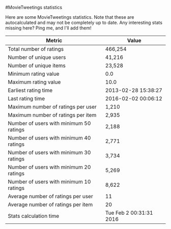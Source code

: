 #MovieTweetings statistics

Here are some MovieTweetings statistics. Note that these are autocalculated and may not be completely up to date. Any interesting stats missing here? Ping me, and I'll add them!

Metric | Value
--- | ---
Total number of ratings                 | 466,254
Number of unique users                  | 41,216
Number of unique items                  | 23,528
Minimum rating value                    | 0.0
Maximum rating value                    | 10.0
Earliest rating time                    | 2013-02-28 15:38:27
Last rating time                        | 2016-02-02 00:06:12
Maximum number of ratings per user      | 1,210
Maximum number of ratings per item      | 2,935
Number of users with minimum 50 ratings | 2,188
Number of users with minimum 40 ratings | 2,771
Number of users with minimum 30 ratings | 3,734
Number of users with minimum 20 ratings | 5,269
Number of users with minimum 10 ratings | 8,622
Average number of ratings per user      | 11
Average number of ratings per item      | 20
Stats calculation time                  | Tue Feb  2 00:31:31 2016

